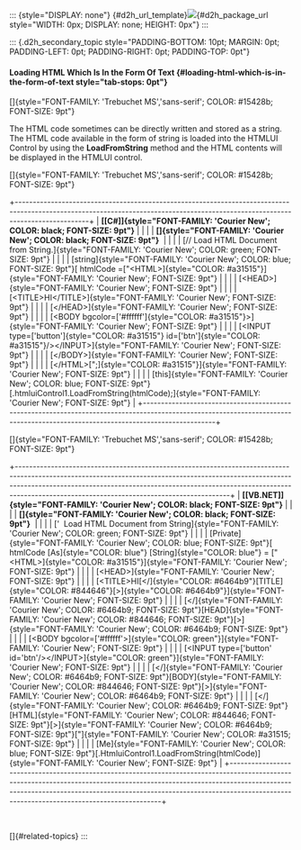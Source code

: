 ::: {style="DISPLAY: none"}
[](ms-xhelp:///?Id=d2h_url_template){#d2h_url_template}![](!package_url!){#d2h_package_url style="WIDTH: 0px; DISPLAY: none; HEIGHT: 0px"}
:::

::: {.d2h_secondary_topic style="PADDING-BOTTOM: 10pt; MARGIN: 0pt; PADDING-LEFT: 0pt; PADDING-RIGHT: 0pt; PADDING-TOP: 0pt"}
#### Loading HTML Which Is In the Form Of Text {#loading-html-which-is-in-the-form-of-text style="tab-stops: 0pt"}

[]{style="FONT-FAMILY: 'Trebuchet MS','sans-serif'; COLOR: #15428b; FONT-SIZE: 9pt"} 

The HTML code sometimes can be directly written and stored as a string. The HTML code available in the form of string is loaded into the HTMLUI Control by using the **LoadFromString** method and the HTML contents will be displayed in the HTMLUI control.

[]{style="FONT-FAMILY: 'Trebuchet MS','sans-serif'; COLOR: #15428b; FONT-SIZE: 9pt"} 

+--------------------------------------------------------------------------------------------------------------------------------------------------------------------------------+
| **[\[C#\]]{style="FONT-FAMILY: 'Courier New'; COLOR: black; FONT-SIZE: 9pt"}**                                                                                                 |
|                                                                                                                                                                                |
| **[]{style="FONT-FAMILY: 'Courier New'; COLOR: black; FONT-SIZE: 9pt"}**                                                                                                       |
|                                                                                                                                                                                |
| [// Load HTML Document from String.]{style="FONT-FAMILY: 'Courier New'; COLOR: green; FONT-SIZE: 9pt"}                                                                         |
|                                                                                                                                                                                |
| [string]{style="FONT-FAMILY: 'Courier New'; COLOR: blue; FONT-SIZE: 9pt"}[ htmlCode =[\"\<HTML\>]{style="COLOR: #a31515"}]{style="FONT-FAMILY: 'Courier New'; FONT-SIZE: 9pt"} |
|                                                                                                                                                                                |
| [\<HEAD\>]{style="FONT-FAMILY: 'Courier New'; FONT-SIZE: 9pt"}                                                                                                                 |
|                                                                                                                                                                                |
| [\<TITLE\>HI\</TITLE\>]{style="FONT-FAMILY: 'Courier New'; FONT-SIZE: 9pt"}                                                                                                    |
|                                                                                                                                                                                |
| [\</HEAD\>]{style="FONT-FAMILY: 'Courier New'; FONT-SIZE: 9pt"}                                                                                                                |
|                                                                                                                                                                                |
| [\<BODY bgcolor=[\'#ffffff\']{style="COLOR: #a31515"}\>]{style="FONT-FAMILY: 'Courier New'; FONT-SIZE: 9pt"}                                                                   |
|                                                                                                                                                                                |
| [\<INPUT type=[\'button\']{style="COLOR: #a31515"} id=[\'btn\']{style="COLOR: #a31515"}/\>\</INPUT\>]{style="FONT-FAMILY: 'Courier New'; FONT-SIZE: 9pt"}                      |
|                                                                                                                                                                                |
| [\</BODY\>]{style="FONT-FAMILY: 'Courier New'; FONT-SIZE: 9pt"}                                                                                                                |
|                                                                                                                                                                                |
| [\</HTML\>[\";]{style="COLOR: #a31515"}]{style="FONT-FAMILY: 'Courier New'; FONT-SIZE: 9pt"}                                                                                   |
|                                                                                                                                                                                |
| [this]{style="FONT-FAMILY: 'Courier New'; COLOR: blue; FONT-SIZE: 9pt"}[.htmluiControl1.LoadFromString(htmlCode);]{style="FONT-FAMILY: 'Courier New'; FONT-SIZE: 9pt"}         |
+--------------------------------------------------------------------------------------------------------------------------------------------------------------------------------+

[]{style="FONT-FAMILY: 'Trebuchet MS','sans-serif'; COLOR: #15428b; FONT-SIZE: 9pt"} 

+-----------------------------------------------------------------------------------------------------------------------------------------------------------------------------------------------------------------------------------------------------------------------------------------------------+
| **[\[VB.NET\]]{style="FONT-FAMILY: 'Courier New'; COLOR: black; FONT-SIZE: 9pt"}**                                                                                                                                                                                                                  |
|                                                                                                                                                                                                                                                                                                     |
| **[]{style="FONT-FAMILY: 'Courier New'; COLOR: black; FONT-SIZE: 9pt"}**                                                                                                                                                                                                                            |
|                                                                                                                                                                                                                                                                                                     |
| [\'  Load HTML Document from String]{style="FONT-FAMILY: 'Courier New'; COLOR: green; FONT-SIZE: 9pt"}                                                                                                                                                                                              |
|                                                                                                                                                                                                                                                                                                     |
| [Private]{style="FONT-FAMILY: 'Courier New'; COLOR: blue; FONT-SIZE: 9pt"}[ htmlCode [As]{style="COLOR: blue"} [String]{style="COLOR: blue"} = [\"\<HTML\>]{style="COLOR: #a31515"}]{style="FONT-FAMILY: 'Courier New'; FONT-SIZE: 9pt"}                                                            |
|                                                                                                                                                                                                                                                                                                     |
| [\<HEAD\>]{style="FONT-FAMILY: 'Courier New'; FONT-SIZE: 9pt"}                                                                                                                                                                                                                                      |
|                                                                                                                                                                                                                                                                                                     |
| [\<TITLE\>HI[\</]{style="COLOR: #6464b9"}[TITLE]{style="COLOR: #844646"}[\>]{style="COLOR: #6464b9"}]{style="FONT-FAMILY: 'Courier New'; FONT-SIZE: 9pt"}                                                                                                                                           |
|                                                                                                                                                                                                                                                                                                     |
| [\</]{style="FONT-FAMILY: 'Courier New'; COLOR: #6464b9; FONT-SIZE: 9pt"}[HEAD]{style="FONT-FAMILY: 'Courier New'; COLOR: #844646; FONT-SIZE: 9pt"}[\>]{style="FONT-FAMILY: 'Courier New'; COLOR: #6464b9; FONT-SIZE: 9pt"}                                                                         |
|                                                                                                                                                                                                                                                                                                     |
| [\<BODY bgcolor=[\'#ffffff\'\>]{style="COLOR: green"}]{style="FONT-FAMILY: 'Courier New'; FONT-SIZE: 9pt"}                                                                                                                                                                                          |
|                                                                                                                                                                                                                                                                                                     |
| [\<INPUT type=[\'button\' id=\'btn\'/\>\</INPUT\>]{style="COLOR: green"}]{style="FONT-FAMILY: 'Courier New'; FONT-SIZE: 9pt"}                                                                                                                                                                       |
|                                                                                                                                                                                                                                                                                                     |
| [\</]{style="FONT-FAMILY: 'Courier New'; COLOR: #6464b9; FONT-SIZE: 9pt"}[BODY]{style="FONT-FAMILY: 'Courier New'; COLOR: #844646; FONT-SIZE: 9pt"}[\>]{style="FONT-FAMILY: 'Courier New'; COLOR: #6464b9; FONT-SIZE: 9pt"}                                                                         |
|                                                                                                                                                                                                                                                                                                     |
| [\</]{style="FONT-FAMILY: 'Courier New'; COLOR: #6464b9; FONT-SIZE: 9pt"}[HTML]{style="FONT-FAMILY: 'Courier New'; COLOR: #844646; FONT-SIZE: 9pt"}[\>]{style="FONT-FAMILY: 'Courier New'; COLOR: #6464b9; FONT-SIZE: 9pt"}[\"]{style="FONT-FAMILY: 'Courier New'; COLOR: #a31515; FONT-SIZE: 9pt"} |
|                                                                                                                                                                                                                                                                                                     |
| [Me]{style="FONT-FAMILY: 'Courier New'; COLOR: blue; FONT-SIZE: 9pt"}[.HtmluiControl1.LoadFromString(htmlCode)]{style="FONT-FAMILY: 'Courier New'; FONT-SIZE: 9pt"}                                                                                                                                 |
+-----------------------------------------------------------------------------------------------------------------------------------------------------------------------------------------------------------------------------------------------------------------------------------------------------+

 

[]{#related-topics}
:::
